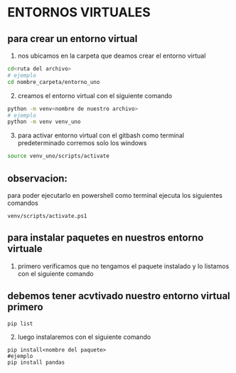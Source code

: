 # ENTORNOS VIRTUALES 
## para crear un entorno virtual
1. nos ubicamos en la carpeta que deamos crear el entorno virtual
```bash
cd<ruta del archivo>
# ejemplo
cd nombre_carpeta/entorno_uno
```
2. creamos el entorno virtual con el siguiente comando
```bash
python -m venv<nombre de nuestro archivo>
# ejemplo
python -m venv venv_uno
```
3. para activar entorno virtual con el gitbash como terminal predeterminado corremos solo los windows
```bash
source venv_uno/scripts/activate
```
## observacion:
para poder ejecutarlo en powershell como terminal ejecuta los siguientes comandos
```
venv/scripts/activate.ps1
```  
## para instalar paquetes en nuestros entorno virtuale
1. primero verificamos que no tengamos el paquete instalado y lo listamos con el siguiente comando 
## debemos tener acvtivado nuestro entorno virtual primero
```
pip list
```
2. luego instalaremos con el siguiente comando
```
pip install<nombre del paquete>
#ejemplo
pip install pandas
```